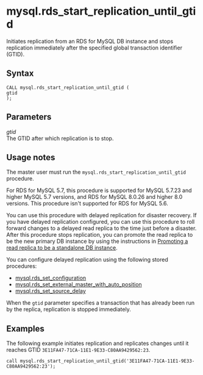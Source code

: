 # mysql\.rds\_start\_replication\_until\_gtid<a name="mysql_rds_start_replication_until_gtid"></a>

Initiates replication from an RDS for MySQL DB instance and stops replication immediately after the specified global transaction identifier \(GTID\)\.

## Syntax<a name="mysql_rds_start_replication_until_gtid-syntax"></a>

 

```
CALL mysql.rds_start_replication_until_gtid (
gtid
);
```

## Parameters<a name="mysql_rds_start_replication_until_gtid-parameters"></a>

 *gtid*   
The GTID after which replication is to stop\.

## Usage notes<a name="mysql_rds_start_replication_until_gtid-usage-notes"></a>

The master user must run the `mysql.rds_start_replication_until_gtid` procedure\.

For RDS for MySQL 5\.7, this procedure is supported for MySQL 5\.7\.23 and higher MySQL 5\.7 versions, and RDS for MySQL 8\.0\.26 and higher 8\.0 versions\. This procedure isn't supported for RDS for MySQL 5\.6\.

You can use this procedure with delayed replication for disaster recovery\. If you have delayed replication configured, you can use this procedure to roll forward changes to a delayed read replica to the time just before a disaster\. After this procedure stops replication, you can promote the read replica to be the new primary DB instance by using the instructions in [Promoting a read replica to be a standalone DB instance](USER_ReadRepl.md#USER_ReadRepl.Promote)\.

You can configure delayed replication using the following stored procedures:
+ [mysql\.rds\_set\_configuration](mysql_rds_set_configuration.md)
+ [mysql\.rds\_set\_external\_master\_with\_auto\_position](mysql_rds_set_external_master_with_auto_position.md)
+ [mysql\.rds\_set\_source\_delay](mysql_rds_set_source_delay.md)

When the `gtid` parameter specifies a transaction that has already been run by the replica, replication is stopped immediately\.

## Examples<a name="mysql_rds_start_replication_until_gtid-examples"></a>

The following example initiates replication and replicates changes until it reaches GTID `3E11FA47-71CA-11E1-9E33-C80AA9429562:23`\.

```
call mysql.rds_start_replication_until_gtid('3E11FA47-71CA-11E1-9E33-C80AA9429562:23');
```